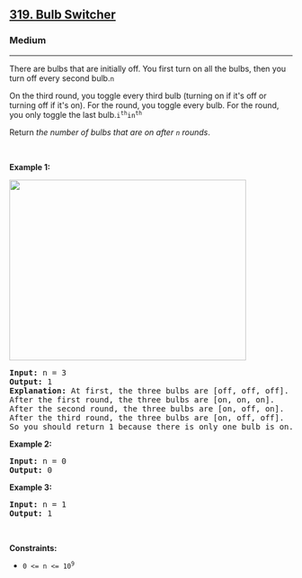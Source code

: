 <h2><a href="https://leetcode.com/problems/bulb-switcher/">319. Bulb Switcher</a></h2><h3>Medium</h3><hr><div><p><font _mstmutation="1">There are  bulbs that are initially off. You first turn on all the bulbs, then&nbsp;you turn off every second bulb.</font><code>n</code></p>

<p><font _mstmutation="1">On the third round, you toggle every third bulb (turning on if it's off or turning off if it's on). For the  round, you toggle every  bulb. For the  round, you only toggle the last bulb.</font><code>i<sup>th</sup></code><code>i</code><code>n<sup>th</sup></code></p>

<p>Return <em>the number of bulbs that are on after <code>n</code> rounds</em>.</p>

<p>&nbsp;</p>
<p><strong class="example">Example 1:</strong></p>
<img alt="" src="https://assets.leetcode.com/uploads/2020/11/05/bulb.jpg" style="width: 421px; height: 321px;">
<pre><strong>Input:</strong> n = 3
<strong>Output:</strong> 1
<strong>Explanation:</strong> At first, the three bulbs are [off, off, off].
After the first round, the three bulbs are [on, on, on].
After the second round, the three bulbs are [on, off, on].
After the third round, the three bulbs are [on, off, off]. 
So you should return 1 because there is only one bulb is on.</pre>

<p><strong class="example">Example 2:</strong></p>

<pre><strong>Input:</strong> n = 0
<strong>Output:</strong> 0
</pre>

<p><strong class="example">Example 3:</strong></p>

<pre><strong>Input:</strong> n = 1
<strong>Output:</strong> 1
</pre>

<p>&nbsp;</p>
<p><strong>Constraints:</strong></p>

<ul>
	<li><code>0 &lt;= n &lt;= 10<sup>9</sup></code></li>
</ul>
</div>